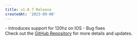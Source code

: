 ```yaml
---
title: v1.0.7 Release
createdAt: '2023-09-08'
---
```


<div style="display: flex; align-items: flex-start; flex-direction:column;">
  <div style="flex: 1;">
    - Introduces support for 120hz on IOS
    - Bug fixes

  </div>
  
  <div>
    Check out the <a href="https://github.com/syscoin/pali-mobile" target="_blank">GitHub Repository</a> for more details and updates.
    </div>
</div>
